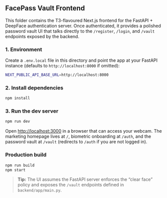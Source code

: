 ## FacePass Vault Frontend

This folder contains the T3-flavoured Next.js frontend for the FastAPI + DeepFace authentication server. Once authenticated, it provides a polished password vault UI that talks directly to the `/register`, `/login`, and `/vault` endpoints exposed by the backend.

### 1. Environment

Create a `.env.local` file in this directory and point the app at your FastAPI instance (defaults to `http://localhost:8000` if omitted):

```bash
NEXT_PUBLIC_API_BASE_URL=http://localhost:8000
```

### 2. Install dependencies

```bash
npm install
```

### 3. Run the dev server

```bash
npm run dev
```

Open [http://localhost:3000](http://localhost:3000) in a browser that can access your webcam. The marketing homepage lives at `/`, biometric onboarding at `/auth`, and the password vault at `/vault` (redirects to `/auth` if you are not logged in).

### Production build

```bash
npm run build
npm start
```

> **Tip:** The UI assumes the FastAPI server enforces the “clear face” policy and exposes the `/vault` endpoints defined in `backend/app/main.py`.
